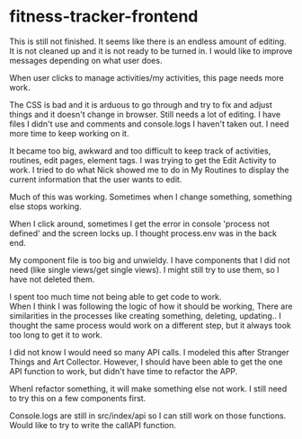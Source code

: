 # fitness-tracker-frontend
This is still not finished. 
It seems like there is an endless amount of editing.
It is not cleaned up and it is not ready to be turned in. 
I would like to improve messages depending on what user does. 

When user clicks to manage activities/my activities, this page needs more work. 

The CSS is bad and it is arduous to go through and try to fix and adjust things and it doesn't change in browser. 
Still needs a lot of editing.
I have files I didn't use and comments and console.logs I haven't taken out. 
I need more time to keep working on it. 

It became too big,  awkward and too difficult to keep track of activities, routines, edit pages, element tags.
I was trying to get the Edit Activity to work. 
I tried to do what Nick showed me to do in My Routines to display the current information that the user wants to edit.

Much of this was working. Sometimes when I change something, something else stops working. 

When I click around, sometimes I get the error in console 'process not defined' and the 
screen locks up. I thought process.env was in the back end.

My component file is too big and unwieldy. I have components that I did not need (like single views/get single views). 
I might still try to use them, so I have not deleted them. 

I spent too much time not being able to get code to work.  
When I think I was following the logic of how it should be working, 
There are similarities in the processes like creating something, deleting, updating.. I thought the same process would work on a different step, but 
it always took too long to get it to work. 

I did not know I would need so many API calls.  I modeled this after Stranger Things and Art Collector.
However, I should have been able to get the one API function to work, but didn't have time to refactor the APP.

WhenI refactor something, it will make something else not work. I still need to try this on a few components first. 

Console.logs are still in src/index/api so I can still work on those functions.  Would like to try to write the callAPI function. 


